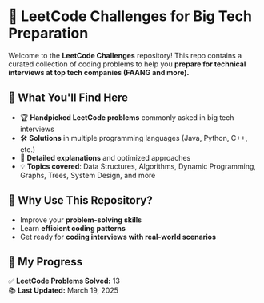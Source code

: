 # 🚀 LeetCode Challenges for Big Tech Preparation

Welcome to the **LeetCode Challenges** repository! This repo contains a curated collection of coding problems to help you **prepare for technical interviews at top tech companies (FAANG and more).**

## 📌 What You'll Find Here
- 🏆 **Handpicked LeetCode problems** commonly asked in big tech interviews  
- 🛠 **Solutions** in multiple programming languages (Java, Python, C++, etc.)  
- 📖 **Detailed explanations** and optimized approaches  
- 💡 **Topics covered**: Data Structures, Algorithms, Dynamic Programming, Graphs, Trees, System Design, and more  

## 🎯 Why Use This Repository?
- Improve your **problem-solving skills**  
- Learn **efficient coding patterns**  
- Get ready for **coding interviews with real-world scenarios**  

## 🏁 My Progress
✅ **LeetCode Problems Solved:** 13  
📚 **Last Updated:** March 19, 2025  
